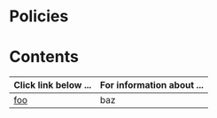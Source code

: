 # Policies

# Contents
| **Click link below ...** | **For information about ...** |
|:---------------------|:-----------------------|
| [foo](practice.md) | baz |